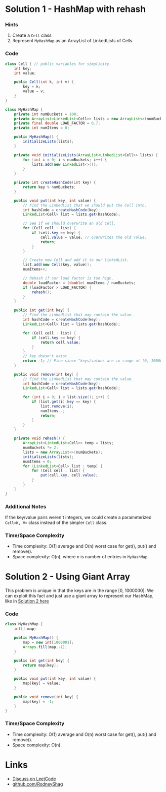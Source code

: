 # Solution 1 - HashMap with rehash

### Hints

1. Create a `Cell` class
1. Represent `MyHashMap` as an ArrayList of LinkedLists of Cells

### Code

```java
class Cell { // public variables for simplicity.
    int key;
    int value;

    public Cell(int k, int v) {
        key = k;
        value = v;
    }
}
```

```java
class MyHashMap {
    private int numBuckets = 100;
    private ArrayList<LinkedList<Cell>> lists = new ArrayList<>(numBuckets);
    private final double LOAD_FACTOR = 0.7;
    private int numItems = 0;

    public MyHashMap() {
        initializeLists(lists);
    }

    private void initializeLists(ArrayList<LinkedList<Cell>> lists) {
        for (int i = 0; i < numBuckets; i++) {
            lists.add(new LinkedList<>());
        }
    }

    private int createHashCode(int key) {
        return key % numBuckets;
    }

    public void put(int key, int value) {
        // Find the LinkedList that we should put the Cell into.
        int hashCode = createHashCode(key);
        LinkedList<Cell> list = lists.get(hashCode);

        // See if we should overwrite an old Cell.
        for (Cell cell : list) {
            if (cell.key == key) {
                cell.value = value; // overwrites the old value.
                return;
            }
        }

        // Create new Cell and add it to our LinkedList.
        list.add(new Cell(key, value));
        numItems++;

        // Rehash if our load factor is too high.
        double loadFactor = (double) numItems / numBuckets;
        if (loadFactor > LOAD_FACTOR) {
            rehash();
        }
    }

    public int get(int key) {
        // Find the LinkedList that may contain the value.
        int hashCode = createHashCode(key);
        LinkedList<Cell> list = lists.get(hashCode);

        for (Cell cell : list) {
            if (cell.key == key) {
                return cell.value;
            }
        }
        // key doesn't exist.
        return -1; // Fine since "keys/values are in range of [0, 1000000]"
    }

    public void remove(int key) {
        // Find the LinkedList that may contain the value.
        int hashCode = createHashCode(key);
        LinkedList<Cell> list = lists.get(hashCode);

        for (int i = 0; i < list.size(); i++) {
            if (list.get(i).key == key) {
                list.remove(i);
                numItems--;
                return;
            }
        }
    }

    private void rehash() {
        ArrayList<LinkedList<Cell>> temp = lists;
        numBuckets *= 2;
        lists = new ArrayList<>(numBuckets);
        initializeLists(lists);
        numItems = 0;
        for (LinkedList<Cell> list : temp) {
            for (Cell cell : list) {
                put(cell.key, cell.value);
            }
        }
    }
}
```
### Additional Notes

If the key/value pairs weren't integers, we could create a parameterized `Cell<K, V>` class instead of the simpler `Cell` class.

### Time/Space Complexity

-  Time complexity: O(1) average and O(n) worst case for get(), put() and remove().
- Space complexity: O(n), where n is number of entries in `MyHashMap`.


# Solution 2 - Using Giant Array

This problem is unique in that the keys are in the range [0, 1000000]. We can exploit this fact and just use a giant array to represent our HashMap, like in [Solution 2 here](https://leetcode.com/problems/design-hashmap/discuss/227081/Java-Solutions)

### Code

```java
class MyHashMap {
    int[] map;

    public MyHashMap() {
        map = new int[1000001];
        Arrays.fill(map,-1);
    }

    public int get(int key) {
        return map[key];
    }

    public void put(int key, int value) {
        map[key] = value;
    }

    public void remove(int key) {
        map[key] = -1;
    }
}
```

### Time/Space Complexity

-  Time complexity: O(1) average and O(n) worst case for get(), put() and remove().
- Space complexity: O(n).

# Links

- [Discuss on LeetCode](https://leetcode.com/problems/design-hashmap/discuss/346157)
- [github.com/RodneyShag](https://github.com/RodneyShag)
